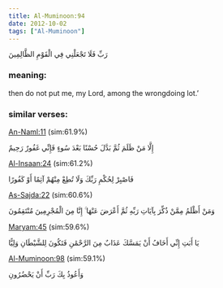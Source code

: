 ```yaml
---
title: Al-Muminoon:94
date: 2012-10-02
tags: ["Al-Muminoon"]
---
```

رَبِّ فَلَا تَجْعَلْنِي فِي الْقَوْمِ الظَّالِمِينَ
### meaning: 
then do not put me, my Lord, among the wrongdoing lot.’
### similar verses: 

[An-Naml:11](/27/11) (sim:61.9%)

إِلَّا مَنْ ظَلَمَ ثُمَّ بَدَّلَ حُسْنًا بَعْدَ سُوءٍ فَإِنِّي غَفُورٌ رَحِيمٌ

[Al-Insaan:24](/76/24) (sim:61.2%)

فَاصْبِرْ لِحُكْمِ رَبِّكَ وَلَا تُطِعْ مِنْهُمْ آثِمًا أَوْ كَفُورًا

[As-Sajda:22](/32/22) (sim:60.6%)

وَمَنْ أَظْلَمُ مِمَّنْ ذُكِّرَ بِآيَاتِ رَبِّهِ ثُمَّ أَعْرَضَ عَنْهَا ۚ إِنَّا مِنَ الْمُجْرِمِينَ مُنْتَقِمُونَ

[Maryam:45](/19/45) (sim:59.6%)

يَا أَبَتِ إِنِّي أَخَافُ أَنْ يَمَسَّكَ عَذَابٌ مِنَ الرَّحْمَٰنِ فَتَكُونَ لِلشَّيْطَانِ وَلِيًّا

[Al-Muminoon:98](/23/98) (sim:59.1%)

وَأَعُوذُ بِكَ رَبِّ أَنْ يَحْضُرُونِ
